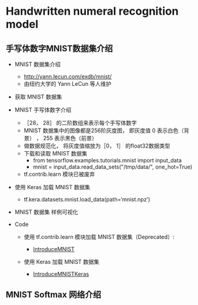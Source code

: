 # Handwritten numeral recognition model



## 手写体数字MNIST数据集介绍
- MNIST 数据集介绍
    - http://yann.lecun.com/exdb/mnist/
    - 由纽约大学的 Yann LeCun 等人维护
    
- 获取 MNIST 数据集

- MNIST 手写体数字介绍
    - ［28， 28］ 的二阶数组来表示每个手写体数字
    -  MNIST 数据集中的图像都是256阶灰度图， 即灰度值 0 表示白色（背景） ， 255 表示黑色（前景）
    -  做数据规范化， 将灰度值缩放为［0， 1］ 的float32数据类型
    - 下载和读取 MNIST 数据集
        - from tensorflow.examples.tutorials.mnist import input_data
        - mnist = input_data.read_data_sets("/tmp/data/", one_hot=True)
    - tf.contrib.learn 模块已被废弃
    
- 使用 Keras 加载 MNIST 数据集
    - tf.kera.datasets.mnist.load_data(path=‘mnist.npz’)
    
- MNIST 数据集 样例可视化

- Code
    - 使用 tf.contrib.learn 模块加载 MNIST 数据集（Deprecated）:
        - [IntroduceMNIST](./IntroduceMNIST.py)
        
    - 使用 Keras 加载 MNIST 数据集
        - [IntroduceMNISTKeras](./IntroduceMNISTKeras.py)




## MNIST Softmax 网络介绍











